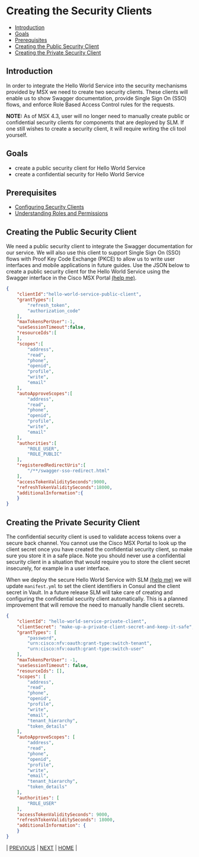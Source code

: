 # Creating the Security Clients

* [Introduction](#introduction)
* [Goals](#goals)
* [Prerequisites](#prerequisites)
* [Creating the Public Security Client](#creating-the-public-security-client)
* [Creating the Private Security Client](#creating-the-private-security-client)


## Introduction
In order to integrate the Hello World Service into the security mechanisms provided by MSX we need to create two security clients. These clients will enable us to show Swagger documentation, provide Single Sign On (SSO) flows, and enforce Role Based Access Control rules for the requests.

**NOTE:** As of MSX 4.3, user will no longer need to manually create public or confidential security clients for components that are deployed by SLM. If one still wishes to create a security client, it will require writing the cli tool yourself.

## Goals
* create a public security client for Hello World Service
* create a confidential security for Hello World Service


## Prerequisites
* [Configuring Security Clients](../01-msx-developer-program-basics/80-configuring-security-clients.md)
* [Understanding Roles and Permissions](../01-msx-developer-program-basics/90-understanding-roles-and-permissions.md)


## Creating the Public Security Client
We need a public security client to integrate the Swagger documentation for our service. We will also use this client to support Single Sign On (SSO) flows with Proof Key Code Exchange (PKCE) to allow us to write user interfaces and mobile applications in future guides. Use the JSON below to create a public security client for the Hello World Service using the Swagger interface in the Cisco MSX Portal [(help me)](../01-msx-developer-program-basics/80-configuring-security-clients.md).

```json
{
    "clientId":"hello-world-service-public-client",
    "grantTypes":[
        "refresh_token",
        "authorization_code"
    ],
    "maxTokensPerUser":-1,
    "useSessionTimeout":false,
    "resourceIds":[
    ],
    "scopes":[
        "address",
        "read",
        "phone",
        "openid",
        "profile",
        "write",
        "email"
    ],
    "autoApproveScopes":[
        "address",
        "read",
        "phone",
        "openid",
        "profile",
        "write",
        "email"
    ],
    "authorities":[
        "ROLE_USER",
        "ROLE_PUBLIC"
    ],
    "registeredRedirectUris":[
        "/**/swagger-sso-redirect.html"
    ],
    "accessTokenValiditySeconds":9000,
    "refreshTokenValiditySeconds":18000,
    "additionalInformation":{
    }
}
```


## Creating the Private Security Client
The confidential security client is used to validate access tokens over a secure back channel. You cannot use the Cisco MSX Portal to look up the client secret once you have created the confidential security client, so make sure you store it in a safe place. Note you should never use a confidential security client in a situation that would require you to store the client secret insecurely, for example in a user interface. 

When we deploy the secure Hello World Service with SLM [(help me)](../03-msx-component-manager/01-what-is-component-manager-in-a-nutshell.md) we will update `manifest.yml` to set the client identifiers in Consul and the client secret in Vault. In a future release SLM will take care of creating and configuring the confidential security client automatically. This is a planned improvement that will remove the need to manually handle client secrets.
```json
{
    "clientId": "hello-world-service-private-client",
    "clientSecret": "make-up-a-private-client-secret-and-keep-it-safe",
    "grantTypes": [
        "password", 
        "urn:cisco:nfv:oauth:grant-type:switch-tenant", 
        "urn:cisco:nfv:oauth:grant-type:switch-user"
    ],
    "maxTokensPerUser": -1,
    "useSessionTimeout": false,
    "resourceIds": [],
    "scopes": [
        "address",
        "read",
        "phone",
        "openid",
        "profile",
        "write",
        "email",
        "tenant_hierarchy", 
        "token_details"
    ],
    "autoApproveScopes": [
        "address",
        "read",
        "phone",
        "openid",
        "profile",
        "write",
        "email",
        "tenant_hierarchy", 
        "token_details"
    ],
    "authorities": [
        "ROLE_USER"
    ],
    "accessTokenValiditySeconds": 9000,
    "refreshTokenValiditySeconds": 18000,
    "additionalInformation": {
    }
}
```


| [PREVIOUS](07-persisting-domain-specific-data.md) | [NEXT](09-adding-swagger-support.md) | [HOME](../index.md#java-hello-world-service-example) |

